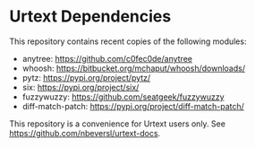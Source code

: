 # Urtext Dependencies

This repository contains recent copies of the following modules:
	
- anytree: https://github.com/c0fec0de/anytree              
- whoosh: https://bitbucket.org/mchaput/whoosh/downloads/
- pytz: https://pypi.org/project/pytz/
- six: https://pypi.org/project/six/
- fuzzywuzzy: https://github.com/seatgeek/fuzzywuzzy
- diff-match-patch: https://pypi.org/project/diff-match-patch/

This repository is a convenience for Urtext users only. See https://github.com/nbeversl/urtext-docs.
